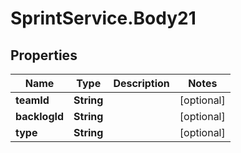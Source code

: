 # SprintService.Body21

## Properties

Name | Type | Description | Notes
------------ | ------------- | ------------- | -------------
**teamId** | **String** |  | [optional] 
**backlogId** | **String** |  | [optional] 
**type** | **String** |  | [optional] 


